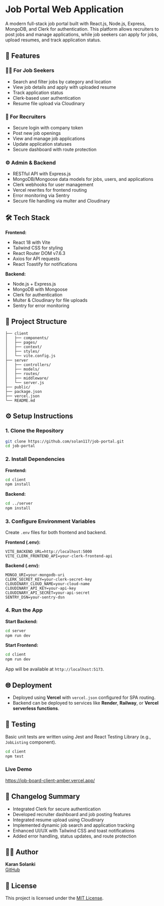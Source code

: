 # Job Portal Web Application

A modern full-stack job portal built with React.js, Node.js, Express, MongoDB, and Clerk for authentication. This
platform allows recruiters to post jobs and manage applications, while job seekers can apply for jobs, upload resumes,
and track application status.

## 🚀 Features

### 👨‍💼 For Job Seekers

- Search and filter jobs by category and location
- View job details and apply with uploaded resume
- Track application status
- Clerk-based user authentication
- Resume file upload via Cloudinary

### 🏢 For Recruiters

- Secure login with company token
- Post new job openings
- View and manage job applications
- Update application statuses
- Secure dashboard with route protection

### ⚙️ Admin & Backend

- RESTful API with Express.js
- MongoDB/Mongoose data models for jobs, users, and applications
- Clerk webhooks for user management
- Vercel rewrites for frontend routing
- Error monitoring via Sentry
- Secure file handling via multer and Cloudinary

## 🛠️ Tech Stack

**Frontend:**

- React 18 with Vite
- Tailwind CSS for styling
- React Router DOM v7.6.3
- Axios for API requests
- React Toastify for notifications

**Backend:**

- Node.js + Express.js
- MongoDB with Mongoose
- Clerk for authentication
- Multer & Cloudinary for file uploads
- Sentry for error monitoring

## 📁 Project Structure

```
├── client
│   ├── components/
│   ├── pages/
│   ├── context/
│   ├── styles/
│   └── vite.config.js
├── server
│   ├── controllers/
│   ├── models/
│   ├── routes/
│   ├── middleware/
│   └── server.js
├── public/
├── package.json
├── vercel.json
└── README.md
```

## ⚙️ Setup Instructions

### 1. Clone the Repository

```bash
git clone https://github.com/solan117/job-portal.git
cd job-portal
```

### 2. Install Dependencies

**Frontend:**

```bash
cd client
npm install
```

**Backend:**

```bash
cd ../server
npm install
```

### 3. Configure Environment Variables

Create `.env` files for both frontend and backend.

**Frontend (.env):**

```
VITE_BACKEND_URL=http://localhost:5000
VITE_CLERK_FRONTEND_API=your-clerk-frontend-api
```

**Backend (.env):**

```
MONGO_URI=your-mongodb-uri
CLERK_SECRET_KEY=your-clerk-secret-key
CLOUDINARY_CLOUD_NAME=your-cloud-name
CLOUDINARY_API_KEY=your-api-key
CLOUDINARY_API_SECRET=your-api-secret
SENTRY_DSN=your-sentry-dsn
```

### 4. Run the App

**Start Backend:**

```bash
cd server
npm run dev
```

**Start Frontend:**

```bash
cd client
npm run dev
```

App will be available at `http://localhost:5173`.

## 🌐 Deployment

- Deployed using **Vercel** with `vercel.json` configured for SPA routing.
- Backend can be deployed to services like **Render**, **Railway**, or **Vercel serverless functions**.

## 🧪 Testing

Basic unit tests are written using Jest and React Testing Library (e.g., `JobListing` component).

```bash
cd client
npm test
```

### Live Demo

https://job-board-client-amber.vercel.app/

## 📜 Changelog Summary

- Integrated Clerk for secure authentication
- Developed recruiter dashboard and job posting features
- Integrated resume upload using Cloudinary
- Implemented dynamic job search and application tracking
- Enhanced UI/UX with Tailwind CSS and toast notifications
- Added error handling, status updates, and route protection

## 👨‍💻 Author

**Karan Solanki**  
[GitHub](https://github.com/solan117)

## 📝 License

This project is licensed under the [MIT License](LICENSE).
